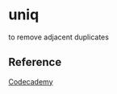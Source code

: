 # uniq

to remove adjacent duplicates 

## Reference
[Codecademy](https://www.codecademy.com/courses/learn-the-command-line)